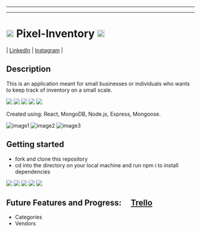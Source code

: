 ***
***
# <img src="https://i.imgur.com/UKKRKdL.png " height="20"> Pixel-Inventory <img src="https://i.imgur.com/UKKRKdL.png " height="20">

| [LinkedIn](https://www.linkedin.com/in/diegoalejandropedraza/) | [Instagram](https://www.instagram.com/elmonoceja/) |


## Description
This is an application meant for small businesses or individuals who wants to keep track of inventory on a small scale. 


<img src="https://i.imgur.com/BV6u54L.png"/> <img src="https://i.imgur.com/xReF5Dk.png"/> <img src="https://i.imgur.com/69lIg1J.png"/> <img src="https://i.imgur.com/pyFAvAM.png"/> <img src="https://i.imgur.com/7o4xbdI.png"/>

Created using: 
React, MongoDB, Node.js, Express, Mongoose.

![image1](https://i.imgur.com/NJrBD15.png)
![image2](https://i.imgur.com/PcAYb0W.png)
![image3](https://i.imgur.com/WP7WX1H.png)

## Getting started
* fork and clone this repository
* cd into the directory on your local machine and run npm i to install dependencies 


<img src="https://i.imgur.com/7o4xbdI.png"> <img src="https://i.imgur.com/pyFAvAM.png"> <img src="https://i.imgur.com/69lIg1J.png"> <img src="https://i.imgur.com/xReF5Dk.png"> <img src="https://i.imgur.com/BV6u54L.png">



## Future Features and Progress:  <img src="https://i.imgur.com/UglpdfE.png" height="15"> [Trello](https://trello.com/b/KiOhkyf4/pixel-inventory) 

* Categories
* Vendors